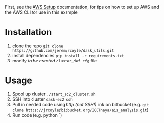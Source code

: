 First, see the [AWS Setup](aws_setup.md) documentation, for tips on how to set up AWS and the AWS CLI for use in this example

# Installation
1. clone the repo `git clone https://github.com/jeremyrcoyle/dask_utils.git`
2. install dependencies `pip install -r requirements.txt`
3. modify *to be created* `cluster_def.cfg` file


# Usage
1. Spool up cluster `./start_ec2_cluster.sh`
2. SSH into cluster `dask-ec2 ssh`
3. Pull in needed code using *http (not SSH!)* link on bitbucket (e.g. `git clone https://jrcoyle@bitbucket.org/ICCTnaya/ais_analysis.git`) 
4. Run code (e.g. python `)